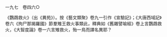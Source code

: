 一九七　卷四六○

《鸚鵡救火》（出《異苑》）。按《藝文類聚》卷九一引作《宣驗記》；《大唐西域記》卷六《拘尸那揭羅國》節羣雉王救火事類此，釋典如《舊雜譬喻經》卷上言鸚鵡救火，《大智度論》卷一六言雉救火，殆一鳥而譯名異耶？